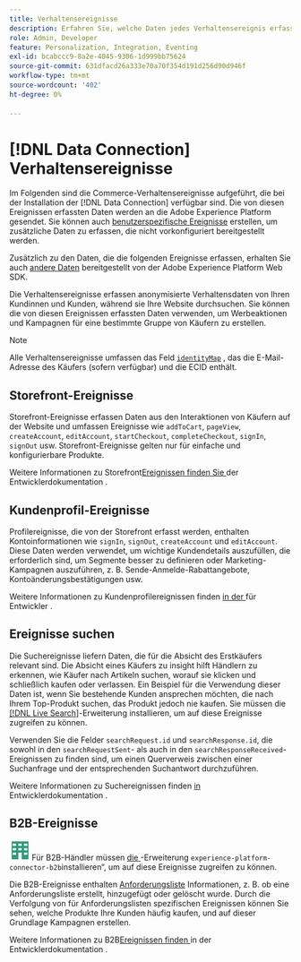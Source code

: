 ```yaml
---
title: Verhaltensereignisse
description: Erfahren Sie, welche Daten jedes Verhaltensereignis erfasst.
role: Admin, Developer
feature: Personalization, Integration, Eventing
exl-id: bcabccc9-8a2e-4045-9306-1d999bb75624
source-git-commit: 631dfacd26a333e70a70f354d191d256d90d946f
workflow-type: tm+mt
source-wordcount: '402'
ht-degree: 0%

---
```


# [!DNL Data Connection] Verhaltensereignisse

Im Folgenden sind die Commerce-Verhaltensereignisse aufgeführt, die bei der Installation der [!DNL Data Connection] verfügbar sind. Die von diesen Ereignissen erfassten Daten werden an die Adobe Experience Platform gesendet. Sie können auch [benutzerspezifische Ereignisse](custom-events.md) erstellen, um zusätzliche Daten zu erfassen, die nicht vorkonfiguriert bereitgestellt werden.

Zusätzlich zu den Daten, die die folgenden Ereignisse erfassen, erhalten Sie auch [andere Daten](https://experienceleague.adobe.com/docs/experience-platform/edge/data-collection/automatic-information.html) bereitgestellt von der Adobe Experience Platform Web SDK.

Die Verhaltensereignisse erfassen anonymisierte Verhaltensdaten von Ihren Kundinnen und Kunden, während sie Ihre Website durchsuchen. Sie können die von diesen Ereignissen erfassten Daten verwenden, um Werbeaktionen und Kampagnen für eine bestimmte Gruppe von Käufern zu erstellen.

>[!NOTE]
>
>Alle Verhaltensereignisse umfassen das Feld [`identityMap`](https://experienceleague.adobe.com/docs/experience-platform/xdm/field-groups/profile/identitymap.html) , das die E-Mail-Adresse des Käufers (sofern verfügbar) und die ECID enthält.

## Storefront-Ereignisse

Storefront-Ereignisse erfassen Daten aus den Interaktionen von Käufern auf der Website und umfassen Ereignisse wie `addToCart`, `pageView`, `createAccount`, `editAccount`, `startCheckout`, `completeCheckout`, `signIn`, `signOut` usw. Storefront-Ereignisse gelten nur für einfache und konfigurierbare Produkte.

Weitere Informationen zu Storefront[Ereignissen finden Sie ](https://developer.adobe.com/commerce/services/shared-services/storefront-events/#data-connection) der Entwicklerdokumentation .

## Kundenprofil-Ereignisse

Profilereignisse, die von der Storefront erfasst werden, enthalten Kontoinformationen wie `signIn`, `signOut`, `createAccount` und `editAccount`. Diese Daten werden verwendet, um wichtige Kundendetails auszufüllen, die erforderlich sind, um Segmente besser zu definieren oder Marketing-Kampagnen auszuführen, z. B. Sende-Anmelde-Rabattangebote, Kontoänderungsbestätigungen usw.

Weitere Informationen zu Kundenprofilereignissen finden [ in der ](https://developer.adobe.com/commerce/services/shared-services/storefront-events/#data-connection) für Entwickler .

## Ereignisse suchen

Die Suchereignisse liefern Daten, die für die Absicht des Erstkäufers relevant sind. Die Absicht eines Käufers zu insight hilft Händlern zu erkennen, wie Käufer nach Artikeln suchen, worauf sie klicken und schließlich kaufen oder verlassen. Ein Beispiel für die Verwendung dieser Daten ist, wenn Sie bestehende Kunden ansprechen möchten, die nach Ihrem Top-Produkt suchen, das Produkt jedoch nie kaufen. Sie müssen die [[!DNL Live Search]](../live-search/install.md)-Erweiterung installieren, um auf diese Ereignisse zugreifen zu können.

Verwenden Sie die Felder `searchRequest.id` und `searchResponse.id`, die sowohl in den `searchRequestSent`- als auch in den `searchResponseReceived`-Ereignissen zu finden sind, um einen Querverweis zwischen einer Suchanfrage und der entsprechenden Suchantwort durchzuführen.

Weitere Informationen zu Suchereignissen finden [ in ](https://developer.adobe.com/commerce/services/shared-services/storefront-events/#data-connection) Entwicklerdokumentation .

## B2B-Ereignisse

![B2B für Adobe Commerce](../assets/b2b.svg) Für B2B-Händler müssen [ die ](install.md#install-the-b2b-extension)-Erweiterung `experience-platform-connector-b2b`installieren“, um auf diese Ereignisse zugreifen zu können.

Die B2B-Ereignisse enthalten [Anforderungsliste](https://experienceleague.adobe.com/docs/commerce-admin/b2b/requisition-lists/requisition-lists.html) Informationen, z. B. ob eine Anforderungsliste erstellt, hinzugefügt oder gelöscht wurde. Durch die Verfolgung von für Anforderungslisten spezifischen Ereignissen können Sie sehen, welche Produkte Ihre Kunden häufig kaufen, und auf dieser Grundlage Kampagnen erstellen.

Weitere Informationen zu B2B[Ereignissen finden ](https://developer.adobe.com/commerce/services/shared-services/storefront-events/#data-connection) in der Entwicklerdokumentation .

